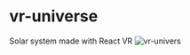 # vr-universe
Solar system made with React VR
![vr-univers](https://github.com/adamTrz/vr-universe/blob/master/static_assets/universe.gif)

